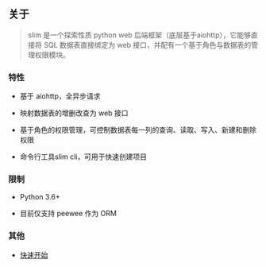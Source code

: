 
## 关于

> slim 是一个探索性质 python web 后端框架（底层基于aiohttp），它能够直接将 SQL 数据表直接绑定为 web 接口，并配有一个基于角色与数据表的管理权限模块。


### 特性

* 基于 aiohttp，全异步请求

* 映射数据表的增删改查为 web 接口

* 基于角色的权限管理，可控制数据表每一列的查询、读取、写入、新建和删除权限

* 命令行工具slim cli，可用于快速创建项目


### 限制

* Python 3.6+

* 目前仅支持 peewee 作为 ORM


### 其他

* [快速开始](quickstart/intro.md)
